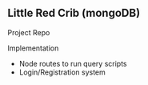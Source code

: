 ## Little Red Crib (mongoDB)

Project Repo

Implementation
- Node routes to run query scripts
- Login/Registration system

